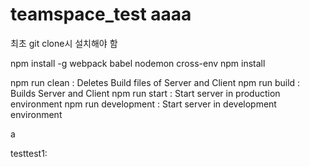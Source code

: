 # teamspace_test aaaa

최초 git clone시 설치해야 함

npm install -g webpack babel nodemon cross-env
npm install

npm run clean : Deletes Build files of Server and Client
npm run build : Builds Server and Client
npm run start : Start server in production environment
npm run development : Start server in development environment

a


testtest1:
